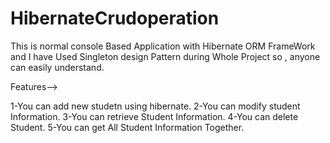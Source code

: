 # HibernateCrudoperation

This is normal console Based Application with Hibernate ORM FrameWork and I have Used Singleton design Pattern during Whole Project so ,
anyone can easily understand. 


Features-->

1-You can add new studetn using hibernate.
2-You can modify student Information.
3-You can retrieve Student Information.
4-You can delete Student.
5-You can get All Student Information Together.
